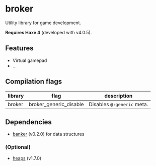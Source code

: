 # broker

Utility library for game development.

**Requires Haxe 4** (developed with v4.0.5).

## Features

- Virtual gamepad
- ...

## Compilation flags

|library|flag|description|
|---|---|---|
|broker|broker_generic_disable|Disables `@:generic` meta.|

## Dependencies

<!-- 
- [sneaker](https://github.com/fal-works/sneaker) (v0.7.0) for assertion, logging and macro utilities
- [ripper](https://github.com/fal-works/ripper) (v0.2.2) for partial implementation
 -->
- [banker](https://github.com/fal-works/banker) (v0.2.0) for data structures

### (Optional)

- [heaps](http://heaps.io/) (v1.7.0)
